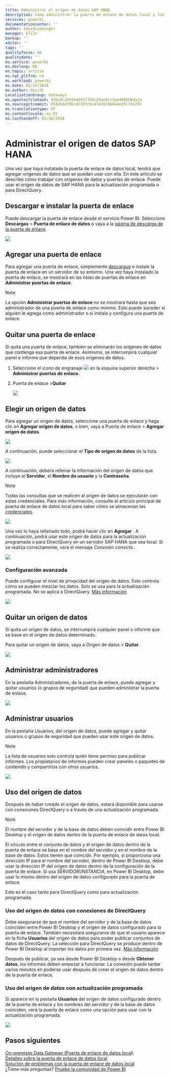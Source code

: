 ```yaml
---
title: Administrar el origen de datos SAP HANA
description: Cómo administrar la puerta de enlace de datos local y los orígenes de datos que pertenecen a esa puerta de enlace. Este artículo es específico de SAP HANA.
services: powerbi
documentationcenter: ''
author: davidiseminger
manager: kfile
backup: ''
editor: ''
tags: ''
qualityfocus: no
qualitydate: ''
ms.service: powerbi
ms.devlang: NA
ms.topic: article
ms.tgt_pltfrm: na
ms.workload: powerbi
ms.date: 01/24/2018
ms.author: davidi
LocalizationGroup: Gateways
ms.openlocfilehash: 43bc0c22918e041f354c29ae9cc3ee4806b8da1a
ms.sourcegitcommit: 65426de556cd7207cbc4f478198664e25c33a769
ms.translationtype: HT
ms.contentlocale: es-ES
ms.lasthandoff: 03/30/2018
---
```

# <a name="manage-your-sap-hana-data-source"></a>Administrar el origen de datos SAP HANA
Una vez que haya instalado la puerta de enlace de datos local, tendrá que agregar orígenes de datos que se puedan usar con ella. En este artículo se describe cómo trabajar con orígenes de datos y puertas de enlace. Puede usar el origen de datos de SAP HANA para la actualización programada o para DirectQuery.

## <a name="download-and-install-the-gateway"></a>Descargar e instalar la puerta de enlace
Puede descargar la puerta de enlace desde el servicio Power BI. Seleccione **Descargas** > **Puerta de enlace de datos** o vaya a la [página de descarga de la puerta de enlace](https://go.microsoft.com/fwlink/?LinkId=698861).

![](media/service-gateway-enterprise-manage-sap/powerbi-download-data-gateway.png)

## <a name="add-a-gateway"></a>Agregar una puerta de enlace
Para agregar una puerta de enlace, simplemente [descargue](https://go.microsoft.com/fwlink/?LinkId=698861) e instale la puerta de enlace en un servidor de su entorno. Una vez haya instalado la puerta de enlace, se mostrará en las listas de puertas de enlace en **Administrar puertas de enlace**.

> [!NOTE]
> La opción **Administrar puertas de enlace** no se mostrará hasta que sea administrador de una puerta de enlace como mínimo. Esto puede suceder si alguien le agrega como administrador o si instala y configura una puerta de enlace.
> 
> 

## <a name="remove-a-gateway"></a>Quitar una puerta de enlace
Si quita una puerta de enlace, también se eliminarán los orígenes de datos que contenga esa puerta de enlace.  Asimismo, se interrumpirá cualquier panel e informe que dependa de esos orígenes de datos.

1. Seleccione el icono de engranaje ![](media/service-gateway-enterprise-manage-sap/pbi_gearicon.png) en la esquina superior derecha > **Administrar puertas de enlace**.
2. Puerta de enlace >**Quitar**
   
   ![](media/service-gateway-enterprise-manage-sap/datasourcesettings7.png)

## <a name="add-a-data-source"></a>Elegir un origen de datos
Para agregar un origen de datos, seleccione una puerta de enlace y haga clic en **Agregar origen de datos**, o bien, vaya a Puerta de enlace > **Agregar origen de datos**.

![](media/service-gateway-enterprise-manage-sap/datasourcesettings1.png)

A continuación, puede seleccionar el **Tipo de origen de datos** de la lista.

![](media/service-gateway-enterprise-manage-sap/datasourcesettings2-sap.png)

A continuación, deberá rellenar la información del origen de datos que incluye el **Servidor**, el **Nombre de usuario** y la **Contraseña**.

> [!NOTE]
> Todas las consultas que se realicen al origen de datos se ejecutarán con estas credenciales. Para más información, consulte el artículo principal de puerta de enlace de datos local para saber cómo se almacenan las [credenciales](service-gateway-onprem.md#credentials).
> 
> 

![](media/service-gateway-enterprise-manage-sap/datasourcesettings3-sap.png)

Una vez lo haya rellenado todo, podrá hacer clic en **Agregar** .  A continuación, podrá usar este origen de datos para la actualización programada o para DirectQuery en un servidor SAP HANA que sea local. Si se realiza correctamente, verá el mensaje *Conexión correcta* .

![](media/service-gateway-enterprise-manage-sap/datasourcesettings4.png)

### <a name="advanced-settings"></a>Configuración avanzada
Puede configurar el nivel de privacidad del origen de datos. Este controla cómo se pueden mezclar los datos. Solo se usa para la actualización programada. No se aplica a DirectQuery. [Más información](https://support.office.com/article/Privacy-levels-Power-Query-CC3EDE4D-359E-4B28-BC72-9BEE7900B540)

![](media/service-gateway-enterprise-manage-sap/datasourcesettings9.png)

## <a name="remove-a-data-source"></a>Quitar un origen de datos
Si quita un origen de datos, se interrumpirá cualquier panel o informe que se base en el origen de datos determinado.  

Para quitar un origen de datos, vaya a Origen de datos > **Quitar**.

![](media/service-gateway-enterprise-manage-sap/datasourcesettings6.png)

## <a name="manage-administrators"></a>Administrar administradores
En la pestaña Administradores, de la puerta de enlace, puede agregar y quitar usuarios (o grupos de seguridad) que pueden administrar la puerta de enlace.

![](media/service-gateway-enterprise-manage-sap/datasourcesettings8.png)

## <a name="manage-users"></a>Administrar usuarios
En la pestaña Usuarios, del origen de datos, puede agregar y quitar usuarios o grupos de seguridad que pueden usar este origen de datos.

> [!NOTE]
> La lista de usuarios solo controla quién tiene permiso para publicar informes. Los propietarios de informes pueden crear paneles o paquetes de contenido y compartirlos con otros usuarios.
> 
> 

![](media/service-gateway-enterprise-manage-sap/datasourcesettings5.png)

## <a name="using-the-data-source"></a>Uso del origen de datos
Después de haber creado el origen de datos, estará disponible para usarse con conexiones DirectQuery o a través de una actualización programada.

> [!NOTE]
> El nombre del servidor y de la base de datos deben coincidir entre Power BI Desktop y el origen de datos dentro de la puerta de enlace de datos local.
> 
> 

El vínculo entre el conjunto de datos y el origen de datos dentro de la puerta de enlace se basa en el nombre del servidor y en el nombre de la base de datos. Estos tienen que coincidir. Por ejemplo, si proporciona una dirección IP para el nombre del servidor, dentro de Power BI Desktop, debe usar la dirección IP del origen de datos dentro de la configuración de la puerta de enlace. Si usa *SERVIDOR\INSTANCIA*, en Power BI Desktop, debe usar lo mismo dentro del origen de datos configurado para la puerta de enlace.

Este es el caso tanto para DirectQuery como para actualización programada.

### <a name="using-the-data-source-with-directquery-connections"></a>Uso del origen de datos con conexiones de DirectQuery
Debe asegurarse de que el nombre del servidor y de la base de datos coinciden entre Power BI Desktop y el origen de datos configurado para la puerta de enlace. También necesitará asegurarse de que el usuario aparece en la ficha **Usuarios** del origen de datos para poder publicar conjuntos de datos de DirectQuery. La selección para DirectQuery se produce dentro de Power BI Desktop al importar los datos por primera vez. [Más información](desktop-use-directquery.md)

Después de publicar, ya sea desde Power BI Desktop o desde **Obtener datos**, los informes deben empezar a funcionar. La conexión puede tardar varios minutos en poderse usar después de crear el origen de datos dentro de la puerta de enlace.

### <a name="using-the-data-source-with-scheduled-refresh"></a>Uso del origen de datos con actualización programada
Si aparece en la pestaña **Usuarios** del origen de datos configurado dentro de la puerta de enlace y los nombres del servidor y de la base de datos coinciden, verá la puerta de enlace como una opción para usar con la actualización programada.

![](media/service-gateway-enterprise-manage-sap/powerbi-gateway-enterprise-schedule-refresh.png)

## <a name="next-steps"></a>Pasos siguientes
[On-premises Data Gateway (Puerta de enlace de datos local)](service-gateway-onprem.md)  
[Detalles sobre la puerta de enlace de datos local](service-gateway-onprem-indepth.md)  
[Solución de problemas con la puerta de enlace de datos local](service-gateway-onprem-tshoot.md)  
¿Tiene más preguntas? [Pruebe la comunidad de Power BI](http://community.powerbi.com/)

